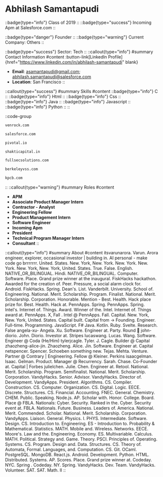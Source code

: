 # Abhilash Samantapudi
::badge{type="info"}
Class of 2019
::
::badge{type="success"}
Incoming Apm at Salesforce.com
::

::badge{type="danger"}
Founder
::
::badge{type="warning"}
Current Company: Others
::

::badge{type="success"}
Sector: Tech
::
::callout{type="info"}
#summary
Contact Information
#content
:button-link[LinkedIn Profile]{href="https://www.linkedin.com/in/abhilash-samantapudi" blank}
- **Email**: asamantapudi@gmail.com; abhilash.samantapudi@salesforce.com
- **Location**: San Francisco
::

::callout{type="success"}
#summary
Skills
#content
::badge{type="info"}
C
::
::badge{type="info"}
Html
::
::badge{type="info"}
Css
::
::badge{type="info"}
Java
::
::badge{type="info"}
Javascript
::
::badge{type="info"}
Python
::
::

::code-group
```bash [Venrock]
venrock.com
```
```bash [Salesforce]
salesforce.com
```
```bash [Pivotal]
pivotal.io
```
```bash [Shakti Capital Advisors]
shakticapital.in
```
```bash [Salesforce.com]
fullsecsolutions.com
```
```bash [Venture Strategy Solutions]
berkeleyvss.com
```
```bash [Kleiner Perkins Caufield & Byers]
kpcb.com
```
::
::callout{type="warning"}
#summary
Roles
#content
- **APM**
- **Associate Product Manager Intern**
- **Contractor - Analyst**
- **Engineering Fellow**
- **Product Management Intern**
- **Software Engineer**
- **Incoming Apm**
- **President**
- **Technical Program Manager Intern**
- **Consultant**
::

::callout{type="info"}
#summary
About
#content
itsvarunarora. Varun. Arora engineer, explorer, occasional investor | building in. AI personal - make code go brrrrrrr. United. States. New. York, New. York. New. York. New. York. New. York, New. York, United. States. True. False. English. NATIVE_OR_BILINGUAL. Hindi. NATIVE_OR_BILINGUAL. Computer. Software. Place. Grand prize winner at the inaugural. FiskHacks hackathon. Awarded for the creation of. Peer. Pressure, a social alarm clock for. Android. FiskHacks. Spring. Dean's. List. Vanderbilt. University. School of. Engineering. National. Merit. Scholarship. Program. Finalist. National. Merit. Scholarship. Corporation. Honorable. Mention - Best. Health. Hack place prize for. Best. Health. Hack at. PennApps. Spring. PennApps. Spring. Intel's. Internet of. Things. Award. Winner of the. Intel. Internet of. Things award at. PennApps. X, Fall . Intel @ PennApps. Fall. Capital. New. York, New. York, United. States. Capital built. Capital from -> Founding. Engineer. Full-time. Programming. JavaScript. F# Java. Kotlin. Ruby. Svelte. Research. False angela-xu- Angela. Xu. Software. Engineer at. Party. Round 🎉 john-diorio. John. Diorio. Investor at. Stripes lucaswang. Lucas. Wang. Software. Engineer @ Coda (He/Him) tylerjcagle. Tyler. J. Cagle. Builder @ Capital zhaozheng-alice-jin. Zhaozheng. Alice. Jin. Software. Engineer at. Capital netspencer. Spencer. Schoeben something new. Tejas. Mehta. Venture. Partner @ Contrary | Engineering. Fellow @ Kleiner. Perkins isaacgelman. Isaac. Gelman. Product. Manager @ Recurrency. Sarah. Chase. Co-Founder at. Capital | Forbes julielchen. Julie. Chen. Engineer at. Retool. National. Merit. Scholarship. Program. Semifinalist. National. Merit. Scholarship. Corporation. VandyHacks. Senior. Advisor. VandyHacks. Director of. Development. VandyApps. President. Algorithms. CS. Compiler. Construction. CS. Computer. Organization. CS. Digital. Logic. EECE. Discrete. Structures. CS. Financial. Accounting. FNEC. General. Chemistry. CHEM. Public. Speaking. Node.js. AP. Scholar with. Honor. College. Board. Place @ FBLA. Nationals: Cyber. Security. Ranked in the. Cyber. Security event at. FBLA. Nationals. Future. Business. Leaders of. America. National. Merit. Commended. Scholar. National. Merit. Scholarship. Corporation. VandyApps. Liaison. General. Physics. I. PHYS. Intermediate. Software. Design. CS. Introduction to. Engineering. ES - Introduction to. Probability & Mathematical. Statistics. MATH. Mobile and. Wireless. Networks. EECE. Moore's. Law and the. Engineering. Economy. ES. Multivariable. Calculus. MATH. Political. Strategy and. Game. Theory. PSCI. Principles of. Operating. Systems. CS. Program. Design and. Data. Structures. CS. Theory of. Automata, Formal. Languages, and. Computation. CS. Git. OCaml. PostgreSQL. MongoDB. React.js. Android. Development. Python. HTML. Distributed. Systems. AP. Scores. Place. Grand prize winner at. Codeday. NYC. Spring . Codeday. NY. Spring. VandyHacks. Dev. Team. VandyHacks. Volunteer. SAT. SAT. Math. II
::
